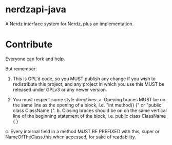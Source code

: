 nerdzapi-java
=============

A Nerdz interface system for Nerdz, plus an implementation.

Contribute
==========

Everyone can fork and help.

But remember:

1) This is GPL'd code, so you MUST publish any change if you wish to redistribute this project, and any project in which you use this MUST be released under GPLv3 or any newer version.

2) You must respect some style directives:
  a. Opening braces MUST be on the same line as the opening of a block, i.e. "int method() {" or "public class ClassName {".
  b. Closing braces should be on on the same vertical line of the beginning statement of the block, i.e.
      public class ClassName {
        <classbody>
      }
      
  c. Every internal field in a method MUST BE PREFIXED with this, super or NameOfTheClass.this when accessed, for sake of readability.
  
  
